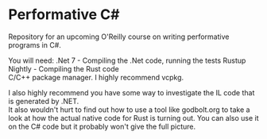 # Performative C# 
Repository for an upcoming O'Reilly course on writing performative programs in C#.

You will need:
.Net 7 - Compiling the .Net code, running the tests
Rustup Nightly - Compiling the Rust code   
C/C++ package manager. I highly recommend vcpkg.

I also highly recommend you have some way to investigate the IL code that is generated by .NET.   
It also wouldn't hurt to find out how to use a tool like godbolt.org to take a look at how the actual native code for Rust is turning out. You can also use it on the C# code but it probably won't give the full picture.   




